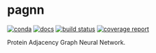 # pagnn

[![conda](https://img.shields.io/conda/dn/kimlab/pagnn.svg)](https://anaconda.org/kimlab/pagnn/)
[![docs](https://img.shields.io/badge/docs-v0.1.14-blue.svg)](https://kimlab.gitlab.io/pagnn/v0.1.14/)
[![build status](https://gitlab.com/kimlab/pagnn/badges/v0.1.14/build.svg)](https://gitlab.com/kimlab/pagnn/commits/v0.1.14/)
[![coverage report](https://gitlab.com/kimlab/pagnn/badges/v0.1.14/coverage.svg)](https://kimlab.gitlab.io/pagnn/v0.1.14/htmlcov/)

Protein Adjacency Graph Neural Network.
